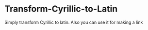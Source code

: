 # Transform-Cyrillic-to-Latin
Simply transform Cyrillic to latin. Also you can use it for making a link

